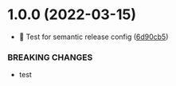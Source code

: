# 1.0.0 (2022-03-15)


* :construction_worker: Test for semantic release config ([6d90cb5](https://github.com/Candy-Doc/candy-doc-maven-plugin/commit/6d90cb52e6569ae21b9bde4a3a58dd9d667608ab))


### BREAKING CHANGES

* test
